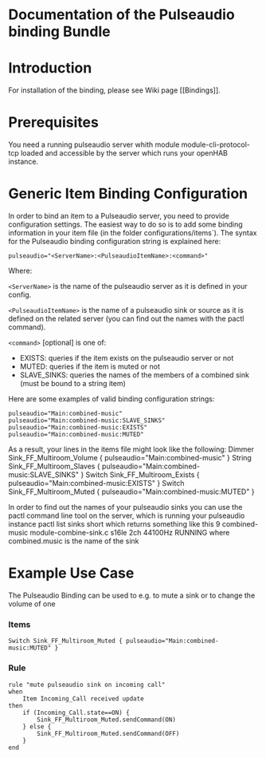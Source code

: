 # Documentation of the Pulseaudio binding Bundle

# Introduction

For installation of the binding, please see Wiki page [[Bindings]].

# Prerequisites

You need a running pulseaudio server whith module module-cli-protocol-tcp loaded and accessible by the server which runs your openHAB instance.

# Generic Item Binding Configuration

In order to bind an item to a Pulseaudio server, you need to provide configuration settings. The easiest way to do so is to add some binding information in your item file (in the folder configurations/items`). 
The syntax for the Pulseaudio binding configuration string is explained here: 

    pulseaudio="<ServerName>:<PulseaudioItemName>:<command>"
Where:

`<ServerName>` is the name of the pulseaudio server as it is defined in your config.

`<PulseaudioItemName>` is the name of a pulseaudio sink or source as it is defined on the related server (you can find out the names with the pactl command).

`<command>` [optional] is one of:
- EXISTS: queries if the item exists on the pulseaudio server or not
- MUTED: queries if the item is muted or not
- SLAVE_SINKS: queries the names of the members of a combined sink (must be bound to a string item)

Here are some examples of valid binding configuration strings: 

    pulseaudio="Main:combined-music"
    pulseaudio="Main:combined-music:SLAVE_SINKS"
    pulseaudio="Main:combined-music:EXISTS"
    pulseaudio="Main:combined-music:MUTED"

As a result, your lines in the items file might look like the following: 
    Dimmer Sink_FF_Multiroom_Volume	{ pulseaudio="Main:combined-music" }
    String Sink_FF_Multiroom_Slaves { pulseaudio="Main:combined-music:SLAVE_SINKS" }
    Switch Sink_FF_Multiroom_Exists { pulseaudio="Main:combined-music:EXISTS" }
    Switch Sink_FF_Multiroom_Muted { pulseaudio="Main:combined-music:MUTED" }

In order to find out the names of your pulseaudio sinks you can use the pactl command line tool on the server, which is running your pulseaudio instance
    pactl list sinks short
which returns something like this
    9       combined-music  module-combine-sink.c   s16le 2ch 44100Hz       RUNNING
where combined.music is the name of the sink

# Example Use Case

The Pulseaudio Binding can be used to e.g. to mute a sink or to change the volume of one

### Items

    Switch Sink_FF_Multiroom_Muted { pulseaudio="Main:combined-music:MUTED" }

### Rule

    rule "mute pulseaudio sink on incoming call"
    when
    	Item Incoming_Call received update
    then
    	if (Incoming_Call.state==ON) {
    		Sink_FF_Multiroom_Muted.sendCommand(ON)
    	} else {
    		Sink_FF_Multiroom_Muted.sendCommand(OFF)
    	}
    end